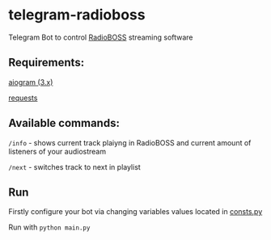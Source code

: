 # telegram-radioboss
Telegram Bot to control [RadioBOSS](https://manual.djsoft.net/radioboss/en/index.html?remote_controlapi.htm) streaming software

## Requirements:

[aiogram (3.x)](https://github.com/aiogram/aiogram/archive/refs/heads/dev-3.x.zip)

[requests](https://pypi.org/project/requests/)


## Available commands:

```/info``` - shows current track plaiyng in RadioBOSS and current amount of listeners of your audiostream

```/next``` - switches track to next in playlist

## Run
Firstly configure your bot via changing variables values located in [consts.py](https://github.com/om1ji/telegram-radioboss/blob/main/consts.py)

Run with ```python main.py```
